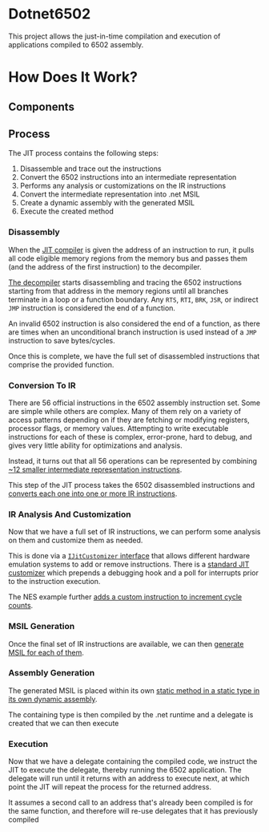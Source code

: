 # Dotnet6502

This project allows the just-in-time compilation and execution of applications compiled 
to 6502 assembly.

# How Does It Work?

## Components

## Process

The JIT process contains the following steps:

1. Disassemble and trace out the instructions
2. Convert the 6502 instructions into an intermediate representation
3. Performs any analysis or customizations on the IR instructions
4. Convert the intermediate representation into .net MSIL
5. Create a dynamic assembly with the generated MSIL
6. Execute the created method

### Disassembly

When the [JIT compiler](/src/Dotnet6502.Common/Compilation/JitCompiler.cs) is given the address of an 
instruction to run, it pulls all code eligible memory regions from the memory bus and passes them 
(and the address of the first instruction) to the decompiler.

[The decompiler](/NESDecompiler/NESDecompiler.Core/Decompilation/FunctionDecompiler.cs) starts disassembling 
and tracing the 6502 instructions starting from that address in the memory regions until all branches 
terminate in a loop or a function boundary. Any `RTS`, `RTI`, `BRK`, `JSR`, or indirect `JMP` instruction is
considered the end of a function. 

An invalid 6502 instruction is also considered the end of a function, as there are times when
an unconditional branch instruction is used instead of a `JMP` instruction to save bytes/cycles.

Once this is complete, we have the full set of disassembled instructions that comprise the provided function.

### Conversion To IR

There are 56 official instructions in the 6502 assembly instruction set. Some are simple while others
are complex. Many of them rely on a variety of access patterns depending on if they are fetching or
modifying registers, processor flags, or memory values. Attempting to write executable instructions
for each of these is complex, error-prone, hard to debug, and gives very little ability for 
optimizations and analysis.

Instead, it turns out that all 56 operations can be represented by combining [~12 smaller intermediate 
representation instructions](/src/Dotnet6502.Common/Compilation/Ir6502.cs). 

This step of the JIT process takes the 6502 disassembled instructions and [converts each one into one
or more IR instructions](/src/Dotnet6502.Common/Compilation/InstructionConverter.cs).

### IR Analysis And Customization

Now that we have a full set of IR instructions, we can perform some analysis on them and customize
them as needed.

This is done via a [`IJitCustomizer` interface](/src/Dotnet6502.Common/Compilation/IJitCustomizer.cs) that
allows different hardware emulation systems to add or remove instructions. There is a 
[standard JIT customizer](/src/Dotnet6502.Common/Compilation/StandardJitCustomizer.cs) which prepends
a debugging hook and a poll for interrupts prior to the instruction execution. 

The NES example further [adds a custom instruction to increment cycle counts](/src/Dotnet6502.Nes/NesJitCustomizer.cs).

### MSIL Generation

Once the final set of IR instructions are available, we can then 
[generate MSIL for each of them](/src/Dotnet6502.Common/Compilation/MsilGenerator.cs). 

### Assembly Generation

The generated MSIL is placed within its own 
[static method in a static type in its own dynamic assembly](/src/Dotnet6502.Common/Compilation/ExecutableMethodGenerator.cs).

The containing type is then compiled by the .net runtime and a delegate is created that we can then execute

### Execution

Now that we have a delegate containing the compiled code, we instruct the JIT to execute the delegate, 
thereby running the 6502 application. The delegate will run until it returns with an address to execute next, 
at which point the JIT will repeat the process for the returned address.

It assumes a second call to an address that's already been compiled is for the same function, and therefore
will re-use delegates that it has previously compiled